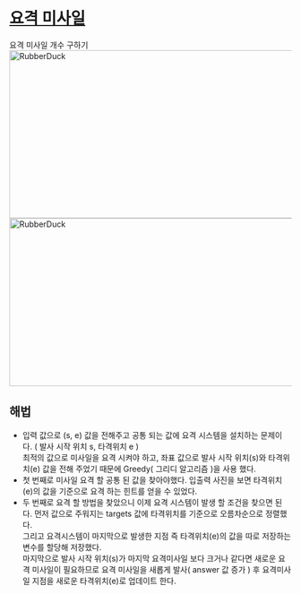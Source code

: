 # [요격 미사일](https://github.com/malvr00/Java-algorithm/blob/master/programmers/level2/stap1/src/Main.java)

요격 미사일 개수 구하기 <br/>
<img src="https://github.com/malvr00/Java-Study/assets/77275513/b89b4551-bb32-4a3c-b114-97bcfac0aadf" width="600px" height="300px" 
  title="100px" alt="RubberDuck"></img><br/>
<img src="https://github.com/malvr00/Java-algorithm/assets/77275513/e6fcf77f-3931-4252-91f1-d68db3eafd33" width="600px" height="300px" 
  title="100px" alt="RubberDuck"></img><br/>
  
## 해법
* 입력 값으로 (s, e) 값을 전해주고 공통 되는 값에 요격 시스템을 설치하는 문제이다. ( 발사 시작 위치 s, 타격위치 e ) <br/>
  최적의 값으로 미사일을 요격 시켜야 하고, 좌표 값으로 발사 시작 위치(s)와 타격위치(e) 값을 전해 주었기 때문에 Greedy( 그리디 알고리즘 )을 사용 했다.
* 첫 번째로 미사일 요격 할 공통 된 값을 찾아야했다. 입출력 사진을 보면 타격위치(e)의 값을 기준으로 요격 하는 힌트를 얻을 수 있었다.
* 두 번째로 요격 할 방법을 찾았으니 이제 요격 시스템이 발생 할 조건을 찾으면 된다. 먼저 값으로 주워지는 targets 값에 타격위치를 기준으로 오름차순으로 정렬했다.<br/>
  그리고 요격시스템이 마지막으로 발생한 지점 즉 타격위치(e)의 값을 따로 저장하는 변수를 할당해 저장했다.<br/>
  마지막으로 발사 시작 위치(s)가 마지막 요격미사일 보다 크거나 같다면 새로운 요격 미사일이 필요하므로 요격 미사일을 새롭게 발사( answer 값 증가 ) 후 요격미사일 지점을 새로운 타격위치(e)로 업데이트 한다.<br/>
